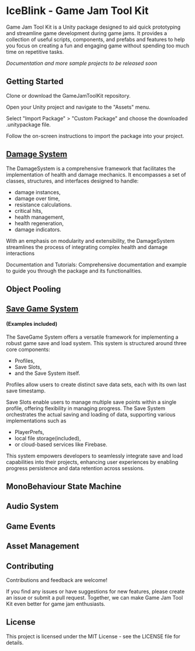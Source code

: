 # IceBlink - Game Jam Tool Kit

Game Jam Tool Kit is a Unity package designed to aid quick prototyping and streamline game development during game jams. It provides a collection of useful scripts, components, and prefabs and features to help you focus on creating a fun and engaging game without spending too much time on repetitive tasks.

*Documentation and more sample projects to be released soon*

## Getting Started

Clone or download the GameJamToolKit repository.

Open your Unity project and navigate to the "Assets" menu.

Select "Import Package" > "Custom Package" and choose the downloaded .unitypackage file.

Follow the on-screen instructions to import the package into your project.

## [Damage System](GameJamToolkit/DamageSystem/DamageSystemDocumentation.md)

The DamageSystem is a comprehensive framework that facilitates the implementation of health and damage mechanics. 
It encompasses a set of classes, structures, and interfaces designed to handle:
- damage instances, 
- damage over time, 
- resistance calculations. 
- critical hits, 
- health management, 
- health regeneration, 
- damage indicators. 

With an emphasis on modularity and extensibility, the DamageSystem streamlines the process of integrating complex health and damage interactions

Documentation and Tutorials: Comprehensive documentation and example to guide you through the package and its functionalities.

## Object Pooling

## [Save Game System](GameJamToolkit/SaveGameSystem/SaveSystemDocumentation.md) 
#### (Examples included)

The SaveGame System offers a versatile framework for implementing a robust game save and load system.
This system is structured around three core components: 
- Profiles, 
- Save Slots, 
- and the Save System itself. 

Profiles allow users to create distinct save data sets, each with its own last save timestamp. 

Save Slots enable users to manage multiple save points within a single profile, offering flexibility in managing progress. 
The Save System orchestrates the actual saving and loading of data, supporting various implementations such as 
- PlayerPrefs, 
- local file storage(included), 
- or cloud-based services like Firebase. 

This system empowers developers to seamlessly integrate save and load capabilities into their projects, 
enhancing user experiences by enabling progress persistence and data retention across sessions.

## MonoBehaviour State Machine

## Audio System

## Game Events

## Asset Management

## Contributing

Contributions and feedback are welcome!

If you find any issues or have suggestions for new features, please create an issue or submit a pull request. Together, we can make Game Jam Tool Kit even better for game jam enthusiasts.

## License

This project is licensed under the MIT License - see the LICENSE file for details.

